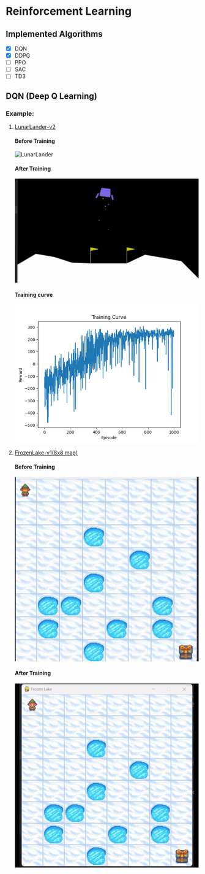 # Reinforcement Learning

## Implemented Algorithms
- [x] DQN
- [x] DDPG
- [ ] PPO
- [ ] SAC
- [ ] TD3

## DQN (Deep Q Learning)

### Example: 

1. [LunarLander-v2](https://gymnasium.farama.org/environments/box2d/lunar_lander/)

   #### Before Training
   ![LunarLander](https://gymnasium.farama.org/_images/lunar_lander.gif)
   #### After Training
   ![LunarLander](LunarLander-v2.gif)
   #### Training curve
   ![LunarLander](LunarLander-v2.png)
2. [FrozenLake-v1(8x8 map)](https://gymnasium.farama.org/environments/toy_text/frozen_lake/)
   #### Before Training
   ![FrozenLake-v1](FrozenLake%20beforetraining.gif)
   #### After Training
   ![FrozenLake-v1](FrozenLake%20aftertraining%20.gif)
